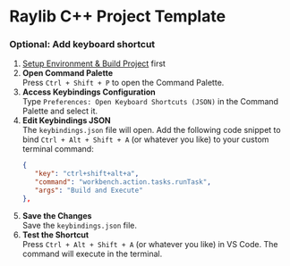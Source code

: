 # Raylib C++ Project Template

### Optional: Add keyboard shortcut

1. [Setup Environment & Build Project](README.md) first
1. **Open Command Palette**  
   Press `Ctrl + Shift + P` to open the Command Palette.
1. **Access Keybindings Configuration**  
   Type `Preferences: Open Keyboard Shortcuts (JSON)` in the Command Palette and select it.
1. **Edit Keybindings JSON**  
   The `keybindings.json` file will open. Add the following code snippet to bind `Ctrl + Alt + Shift + A` (or whatever you like) to your custom terminal command:
   ```json
   {
      "key": "ctrl+shift+alt+a",
      "command": "workbench.action.tasks.runTask",
      "args": "Build and Execute"
   },
   ```
1. **Save the Changes**  
   Save the `keybindings.json` file.
1. **Test the Shortcut**  
   Press `Ctrl + Alt + Shift + A` (or whatever you like) in VS Code. The command will execute in the terminal.
